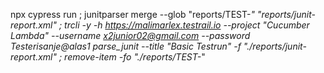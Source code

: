 npx cypress run ; junitparser merge --glob "reports/TEST-*" "reports/junit-report.xml" ; trcli -y -h https://malimarlex.testrail.io --project "Cucumber Lambda" --username x2junior02@gmail.com --password Testerisanje@alas1 parse_junit --title "Basic Testrun" -f  "./reports/junit-report.xml" ; remove-item -fo "./reports/TEST-*"
